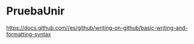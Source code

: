 # PruebaUnir
https://docs.github.com//es/github/writing-on-github/basic-writing-and-formatting-syntax
